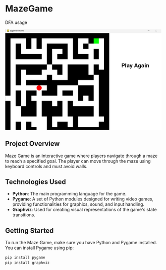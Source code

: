 # MazeGame
DFA usage

![Maze Game Peak](Sample_pic.png)  

## Project Overview
Maze Game is an interactive game where players navigate through a maze to reach a specified goal. The player can move through the maze using keyboard controls and must avoid walls.

## Technologies Used
- **Python**: The main programming language for the game.
- **Pygame**: A set of Python modules designed for writing video games, providing functionalities for graphics, sound, and input handling.
- **Graphviz**: Used for creating visual representations of the game's state transitions.

## Getting Started
To run the Maze Game, make sure you have Python and Pygame installed. You can install Pygame using pip:

```bash
pip install pygame
pip install graphviz
